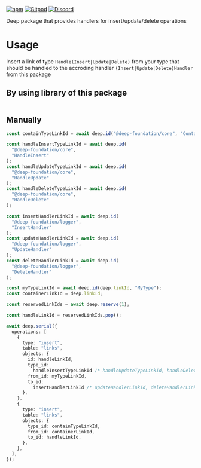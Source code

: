 [![npm](https://img.shields.io/npm/v/@deep-foundation/logger.svg)](https://www.npmjs.com/package/@deep-foundation/logger) 
[![Gitpod](https://img.shields.io/badge/Gitpod-ready--to--code-blue?logo=gitpod)](https://gitpod.io/#https://github.com/deep-foundation/logger) 
[![Discord](https://badgen.net/badge/icon/discord?icon=discord&label&color=purple)](https://discord.gg/deep-foundation)

Deep package that provides handlers for insert/update/delete operations

# Usage
Insert a link of type `Handle(Insert|Update|Delete)` from your type that should be handled to the accroding handler `(Insert|Update|Delete)Handler` from this package

## By using library of this package
```ts

```

## Manually
```ts
const containTypeLinkId = await deep.id("@deep-foundation/core", "Contain");

const handleInsertTypeLinkId = await deep.id(
  "@deep-foundation/core",
  "HandleInsert"
);
const handleUpdateTypeLinkId = await deep.id(
  "@deep-foundation/core",
  "HandleUpdate"
);
const handleDeleteTypeLinkId = await deep.id(
  "@deep-foundation/core",
  "HandleDelete"
);

const insertHandlerLinkId = await deep.id(
  "@deep-foundation/logger",
  "InsertHandler"
);
const updateHandlerLinkId = await deep.id(
  "@deep-foundation/logger",
  "UpdateHandler"
);
const deleteHandlerLinkId = await deep.id(
  "@deep-foundation/logger",
  "DeleteHandler"
);

const myTypeLinkId = await deep.id(deep.linkId, "MyType");
const containerLinkId = deep.linkId;

const reservedLinkIds = await deep.reserve(1);

const handleLinkId = reservedLinkIds.pop();

await deep.serial({
  operations: [
    {
      type: "insert",
      table: "links",
      objects: {
        id: handleLinkId,
        type_id:
          handleInsertTypeLinkId /* handleUpdateTypeLinkId, handleDeleteTypeLinkId */,
        from_id: myTypeLinkId,
        to_id:
          insertHandlerLinkId /* updateHandlerLinkId, deleteHandlerLinkId */,
      },
    },
    {
      type: "insert",
      table: "links",
      objects: {
        type_id: containTypeLinkId,
        from_id: containerLinkId,
        to_id: handleLinkId,
      },
    },
  ],
});

```
